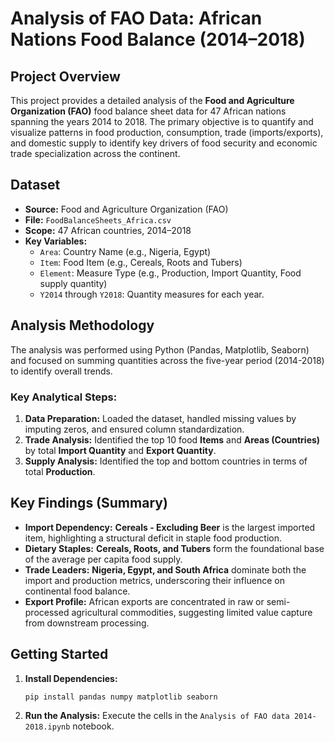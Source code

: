 # Analysis of FAO Data: African Nations Food Balance (2014–2018)

## Project Overview

This project provides a detailed analysis of the **Food and Agriculture Organization (FAO)** food balance sheet data for 47 African nations spanning the years 2014 to 2018. The primary objective is to quantify and visualize patterns in food production, consumption, trade (imports/exports), and domestic supply to identify key drivers of food security and economic trade specialization across the continent.

## Dataset

* **Source:** Food and Agriculture Organization (FAO)
* **File:** `FoodBalanceSheets_Africa.csv`
* **Scope:** 47 African countries, 2014–2018
* **Key Variables:**
    * `Area`: Country Name (e.g., Nigeria, Egypt)
    * `Item`: Food Item (e.g., Cereals, Roots and Tubers)
    * `Element`: Measure Type (e.g., Production, Import Quantity, Food supply quantity)
    * `Y2014` through `Y2018`: Quantity measures for each year.

## Analysis Methodology

The analysis was performed using Python (Pandas, Matplotlib, Seaborn) and focused on summing quantities across the five-year period (2014-2018) to identify overall trends.

### Key Analytical Steps:

1.  **Data Preparation:** Loaded the dataset, handled missing values by imputing zeros, and ensured column standardization.
2.  **Trade Analysis:** Identified the top 10 food **Items** and **Areas (Countries)** by total **Import Quantity** and **Export Quantity**.
3.  **Supply Analysis:** Identified the top and bottom countries in terms of total **Production**.

## Key Findings (Summary)

* **Import Dependency:** **Cereals - Excluding Beer** is the largest imported item, highlighting a structural deficit in staple food production.
* **Dietary Staples:** **Cereals, Roots, and Tubers** form the foundational base of the average per capita food supply.
* **Trade Leaders:** **Nigeria, Egypt, and South Africa** dominate both the import and production metrics, underscoring their influence on continental food balance.
* **Export Profile:** African exports are concentrated in raw or semi-processed agricultural commodities, suggesting limited value capture from downstream processing.

## Getting Started

1.  **Install Dependencies:**
    ```bash
    pip install pandas numpy matplotlib seaborn
    ```
2.  **Run the Analysis:** Execute the cells in the `Analysis of FAO data 2014-2018.ipynb` notebook.
